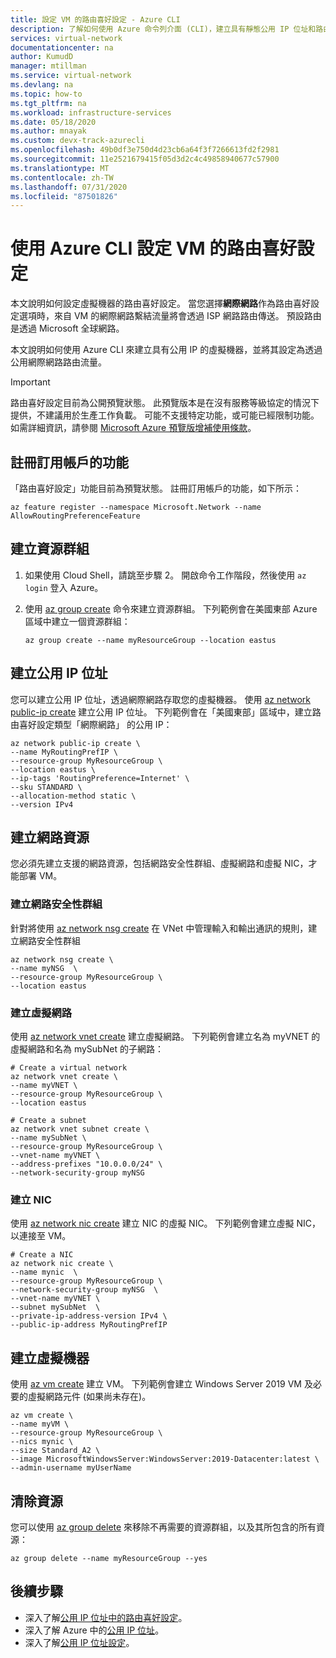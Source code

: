 ```yaml
---
title: 設定 VM 的路由喜好設定 - Azure CLI
description: 了解如何使用 Azure 命令列介面 (CLI)，建立具有靜態公用 IP 位址和路由喜好設定選擇的 VM。
services: virtual-network
documentationcenter: na
author: KumudD
manager: mtillman
ms.service: virtual-network
ms.devlang: na
ms.topic: how-to
ms.tgt_pltfrm: na
ms.workload: infrastructure-services
ms.date: 05/18/2020
ms.author: mnayak
ms.custom: devx-track-azurecli
ms.openlocfilehash: 49b0df3e750d4d23cb6a64f3f7266613fd2f2981
ms.sourcegitcommit: 11e2521679415f05d3d2c4c49858940677c57900
ms.translationtype: MT
ms.contentlocale: zh-TW
ms.lasthandoff: 07/31/2020
ms.locfileid: "87501826"
---
```

# <a name="configure-routing-preference-for-a-vm-using-azure-cli"></a>使用 Azure CLI 設定 VM 的路由喜好設定

本文說明如何設定虛擬機器的路由喜好設定。 當您選擇**網際網路**作為路由喜好設定選項時，來自 VM 的網際網路繫結流量將會透過 ISP 網路路由傳送。 預設路由是透過 Microsoft 全球網路。

本文說明如何使用 Azure CLI 來建立具有公用 IP 的虛擬機器，並將其設定為透過公用網際網路路由流量。

> [!IMPORTANT]
> 路由喜好設定目前為公開預覽狀態。
> 此預覽版本是在沒有服務等級協定的情況下提供，不建議用於生產工作負載。 可能不支援特定功能，或可能已經限制功能。 如需詳細資訊，請參閱 [Microsoft Azure 預覽版增補使用條款](https://azure.microsoft.com/support/legal/preview-supplemental-terms/)。

## <a name="register-the-feature-for-your-subscription"></a>註冊訂用帳戶的功能
「路由喜好設定」功能目前為預覽狀態。 註冊訂用帳戶的功能，如下所示：
```azurecli
az feature register --namespace Microsoft.Network --name AllowRoutingPreferenceFeature
```
## <a name="create-a-resource-group"></a>建立資源群組
1. 如果使用 Cloud Shell，請跳至步驟 2。 開啟命令工作階段，然後使用 `az login` 登入 Azure。
2. 使用 [az group create](/cli/azure/group#az-group-create) 命令來建立資源群組。 下列範例會在美國東部 Azure 區域中建立一個資源群組：

    ```azurecli
    az group create --name myResourceGroup --location eastus
    ```

## <a name="create-a-public-ip-address"></a>建立公用 IP 位址
您可以建立公用 IP 位址，透過網際網路存取您的虛擬機器。 使用 [az network public-ip create](/cli/azure/network/public-ip) 建立公用 IP 位址。 下列範例會在「美國東部」區域中，建立路由喜好設定類型「網際網路」 的公用 IP：

```azurecli
az network public-ip create \
--name MyRoutingPrefIP \
--resource-group MyResourceGroup \
--location eastus \
--ip-tags 'RoutingPreference=Internet' \
--sku STANDARD \
--allocation-method static \
--version IPv4
```

## <a name="create-network-resources"></a>建立網路資源

您必須先建立支援的網路資源，包括網路安全性群組、虛擬網路和虛擬 NIC，才能部署 VM。

### <a name="create-a-network-security-group"></a>建立網路安全性群組

針對將使用 [az network nsg create](https://docs.microsoft.com/cli/azure/network/nsg?view=azure-cli-latest#az-network-nsg-create) 在 VNet 中管理輸入和輸出通訊的規則，建立網路安全性群組

```azurecli
az network nsg create \
--name myNSG  \
--resource-group MyResourceGroup \
--location eastus
```

### <a name="create-a-virtual-network"></a>建立虛擬網路

使用 [az network vnet create](https://docs.microsoft.com/cli/azure/network/vnet?view=azure-cli-latest#az-network-vnet-create) 建立虛擬網路。 下列範例會建立名為 myVNET 的虛擬網路和名為 mySubNet 的子網路：

```azurecli
# Create a virtual network
az network vnet create \
--name myVNET \
--resource-group MyResourceGroup \
--location eastus

# Create a subnet
az network vnet subnet create \
--name mySubNet \
--resource-group MyResourceGroup \
--vnet-name myVNET \
--address-prefixes "10.0.0.0/24" \
--network-security-group myNSG
```

### <a name="create-a-nic"></a>建立 NIC

使用 [az network nic create](https://docs.microsoft.com/cli/azure/network/nic?view=azure-cli-latest#az-network-nic-create) 建立 NIC 的虛擬 NIC。 下列範例會建立虛擬 NIC，以連接至 VM。

```azurecli-interactive
# Create a NIC
az network nic create \
--name mynic  \
--resource-group MyResourceGroup \
--network-security-group myNSG  \
--vnet-name myVNET \
--subnet mySubNet  \
--private-ip-address-version IPv4 \
--public-ip-address MyRoutingPrefIP
```

## <a name="create-a-virtual-machine"></a>建立虛擬機器

使用 [az vm create](https://docs.microsoft.com/cli/azure/vm?view=azure-cli-latest#az-vm-create) 建立 VM。 下列範例會建立 Windows Server 2019 VM 及必要的虛擬網路元件 (如果尚未存在)。

```azurecli
az vm create \
--name myVM \
--resource-group MyResourceGroup \
--nics mynic \
--size Standard_A2 \
--image MicrosoftWindowsServer:WindowsServer:2019-Datacenter:latest \
--admin-username myUserName
```

## <a name="clean-up-resources"></a>清除資源

您可以使用 [az group delete](/cli/azure/group#az-group-delete) 來移除不再需要的資源群組，以及其所包含的所有資源：

```azurecli
az group delete --name myResourceGroup --yes
```

## <a name="next-steps"></a>後續步驟

- 深入了解[公用 IP 位址中的路由喜好設定](routing-preference-overview.md)。
- 深入了解 Azure 中的[公用 IP 位址](virtual-network-ip-addresses-overview-arm.md#public-ip-addresses)。
- 深入了解[公用 IP 位址設定](virtual-network-public-ip-address.md#create-a-public-ip-address)。
